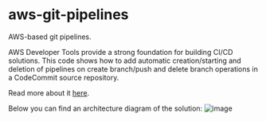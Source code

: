 # aws-git-pipelines
AWS-based git pipelines. 

AWS Developer Tools provide a strong foundation for building CI/CD solutions. This code shows how to add automatic creation/starting and deletion of pipelines on create branch/push and delete branch operations in a CodeCommit source repository. 

Read more about it [here](https://workingwiththecloud.com/blog/git-pipelines/).

Below you can find an architecture diagram of the solution:
![image](https://github.com/user-attachments/assets/5322581d-006a-450e-b864-d5710c38aa86)
